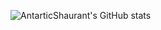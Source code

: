 ![AntarticShaurant's GitHub stats](https://github-readme-stats.vercel.app/api?username=AntarticShaurant&show_icons=true&theme=onedark)
